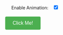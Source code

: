 <!DOCTYPE html>
<html lang="en">
<head>
    <meta charset="UTF-8">
    <meta name="viewport" content="width=device-width, initial-scale=1.0">
    <title>Button Animation with localStorage</title>
    <style>
        /* CSS Animation */
        .animated-button {
            padding: 12px 24px;
            font-size: 16px;
            cursor: pointer;
            border: none;
            background-color: #4CAF50;
            color: white;
            border-radius: 4px;
            transition: all 0.3s ease;
        }
        /* Animation keyframes */
        @keyframes scaleRotate {
            0% {
                transform: scale(1) rotate(0deg);
            }
            50% {
                transform: scale(1.2) rotate(180deg);
            }
            100% {
                transform: scale(1) rotate(360deg);
            }
        }
        /* Animation class */
        .animate {
            animation: scaleRotate 0.6s ease-in-out;
        }
        /* Preference toggle styling */
        .preference-container {
            margin: 20px;
        }
        label {
            margin-right: 10px;
        }
    </style>
</head>
<body>
    <div class="preference-container">
        <label for="animationToggle">Enable Animation:</label>
        <input type="checkbox" id="animationToggle" checked>
    </div>
    <button class="animated-button" id="actionButton">Click Me!</button>
    <script>
        // JavaScript to handle animation and localStorage
        (function () {
            // Elements
            const button = document.getElementById('actionButton');
            const toggle = document.getElementById('animationToggle');
            // Function to save preference to localStorage
            function savePreference() {
                localStorage.setItem('animationEnabled', toggle.checked);
            }
            // Function to load preference from localStorage
            function loadPreference() {
                const isEnabled = localStorage.getItem('animationEnabled');
                toggle.checked = isEnabled !== 'false'; // Default to true if not set
            }
            // Function to trigger animation
            function triggerAnimation() {
                if (toggle.checked) {
                    button.classList.add('animate');
                    // Remove animation class after animation completes
                    setTimeout(() => {
                        button.classList.remove('animate');
                    }, 600); // Matches animation duration
                }
            }
            // Initialize preference
            loadPreference();
            // Event listeners
            button.addEventListener('click', triggerAnimation);
            toggle.addEventListener('change', savePreference);
        })();
    </script>
</body>
</html>
